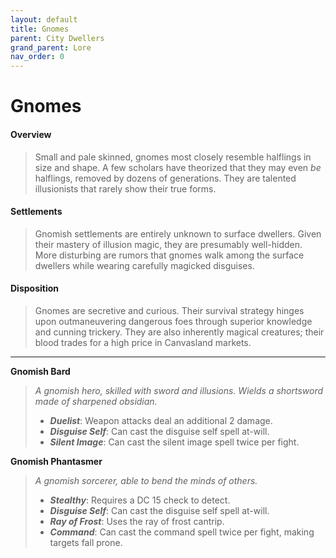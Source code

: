 ```yaml
---
layout: default
title: Gnomes
parent: City Dwellers
grand_parent: Lore
nav_order: 0
---
```


# Gnomes

#### Overview

> Small and pale skinned, gnomes most closely resemble halflings in size and shape. A few scholars have theorized that they may even _be_ halflings, removed by dozens of generations.  They are talented illusionists that rarely show their true forms.

#### Settlements

> Gnomish settlements are entirely unknown to surface dwellers. Given their mastery of illusion magic, they are presumably well-hidden. More disturbing are rumors that gnomes walk among the surface dwellers while wearing carefully magicked disguises.

#### Disposition

> Gnomes are secretive and curious. Their survival strategy hinges upon outmaneuvering dangerous foes through superior knowledge and cunning trickery. They are also inherently magical creatures; their blood trades for a high price in Canvasland markets.

---

**Gnomish Bard**

> _A gnomish hero, skilled with sword and illusions. Wields a shortsword made of sharpened obsidian._
>
> * ***Duelist***: Weapon attacks deal an additional 2 damage.
> * ***Disguise Self***: Can cast the disguise self spell at-will.
> * ***Silent Image***: Can cast the silent image spell twice per fight.

**Gnomish Phantasmer**

> _A gnomish sorcerer, able to bend the minds of others._
>
> * ***Stealthy***: Requires a DC 15 check to detect.
> * ***Disguise Self***: Can cast the disguise self spell at-will.
> * ***Ray of Frost***: Uses the ray of frost cantrip.
> * ***Command***: Can cast the command spell twice per fight, making targets fall prone.